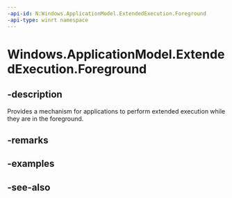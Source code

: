 ```yaml
---
-api-id: N:Windows.ApplicationModel.ExtendedExecution.Foreground
-api-type: winrt namespace
---
```


# Windows.ApplicationModel.ExtendedExecution.Foreground

## -description
Provides a mechanism for applications to perform extended execution while they are in the foreground.

## -remarks

## -examples

## -see-also